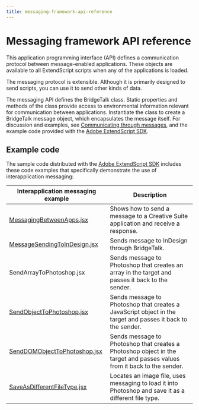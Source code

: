 ```yaml
---
title: messaging-framework-api-reference
---
```

# Messaging framework API reference

This application programming interface (API) defines a communication protocol between message-enabled applications. These objects are available to all ExtendScript scripts when any of the applications is loaded.

The messaging protocol is extensible. Although it is primarily designed to send scripts, you can use it to send other kinds of data.

The messaging API defines the BridgeTalk class. Static properties and methods of the class provide access to environmental information relevant for communication between applications. Instantiate the class to create a BridgeTalk message object, which encapsulates the message itself. For discussion and examples, see [Communicating through messages](../communicating-through-messages), and the example code provided with the [Adobe ExtendScript SDK](https://github.com/Adobe-CEP/CEP-Resources/tree/master/ExtendScript-Toolkit).

## Example code

The sample code distributed with the [Adobe ExtendScript SDK](https://github.com/Adobe-CEP/CEP-Resources/tree/master/ExtendScript-Toolkit) includes these code examples that specifically demonstrate the use of interapplication messaging:

|                                                             Interapplication messaging example                                                              |                                                      Description                                                       |
| ----------------------------------------------------------------------------------------------------------------------------------------------------------- | ---------------------------------------------------------------------------------------------------------------------- |
| [MessagingBetweenApps.jsx](https://github.com/Adobe-CEP/CEP-Resources/blob/master/ExtendScript-Toolkit/Samples/javascript/MessagingBetweenApps.jsx)         | Shows how to send a message to a Creative Suite application and receive a response.                                    |
| [MessageSendingToInDesign.jsx](https://github.com/Adobe-CEP/CEP-Resources/blob/master/ExtendScript-Toolkit/Samples/javascript/MessageSendingToInDesign.jsx) | Sends message to InDesign through BridgeTalk.                                                                          |
| SendArrayToPhotoshop.jsx                                                                                                                                    | Sends message to Photoshop that creates an array in the target and passes it back to the sender.                       |
| [SendObjectToPhotoshop.jsx](https://github.com/Adobe-CEP/CEP-Resources/blob/master/ExtendScript-Toolkit/Samples/javascript/SendObjectToPhotoshop.jsx)       | Sends message to Photoshop that creates a JavaScript object in the target and passes it back to the sender.            |
| [SendDOMObjectToPhotoshop.jsx](https://github.com/Adobe-CEP/CEP-Resources/blob/master/ExtendScript-Toolkit/Samples/javascript/SnpSendDOMObject.jsx)         | Sends message to Photoshop that creates a Photoshop object in the target and passes values from it back to the sender. |
| [SaveAsDifferentFileType.jsx](https://github.com/Adobe-CEP/CEP-Resources/blob/master/ExtendScript-Toolkit/Samples/javascript/SaveAsDifferentFileType.jsx)   | Locates an image file, uses messaging to load it into Photoshop and save it as a different file type.                  |
